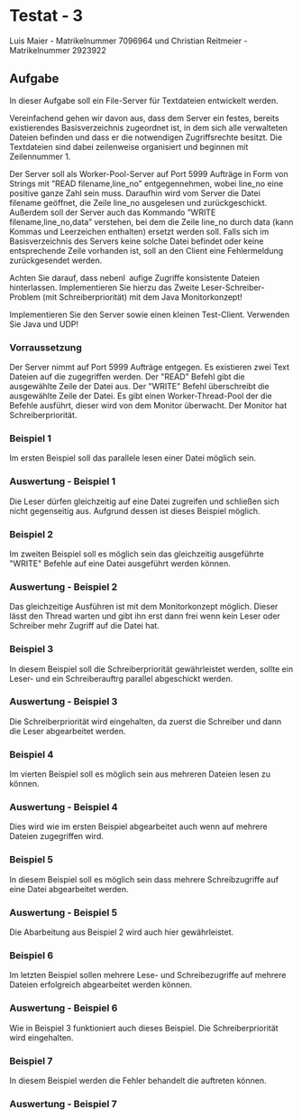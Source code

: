 # Testat - 3
	
Luis Maier - Matrikelnummer 7096964 und
Christian Reitmeier - Matrikelnummer 2923922

## Aufgabe

In dieser Aufgabe soll ein File-Server für Textdateien entwickelt werden.

Vereinfachend gehen wir davon aus, dass dem Server ein festes, bereits existierendes Basisverzeichnis zugeordnet ist, in dem sich alle verwalteten Dateien befinden und dass er die notwendigen Zugriffsrechte besitzt. Die Textdateien sind dabei zeilenweise organisiert und beginnen mit Zeilennummer 1.

Der Server soll als Worker-Pool-Server auf Port 5999 Aufträge in Form von Strings mit ”READ
filename,line_no” entgegennehmen, wobei line_no eine positive ganze Zahl sein muss. Daraufhin
wird vom Server die Datei filename geöffnet, die Zeile line_no ausgelesen und zurückgeschickt.
Außerdem soll der Server auch das Kommando ”WRITE filename,line_no,data” verstehen, bei
dem die Zeile line_no durch data (kann Kommas und Leerzeichen enthalten) ersetzt werden soll.
Falls sich im Basisverzeichnis des Servers keine solche Datei befindet oder keine entsprechende Zeile vorhanden ist, soll an den Client eine Fehlermeldung zurückgesendet werden.

Achten Sie darauf, dass nebenl aufige Zugriffe konsistente Dateien hinterlassen. Implementieren Sie hierzu
das Zweite Leser-Schreiber-Problem (mit Schreiberpriorität) mit dem Java Monitorkonzept!

Implementieren Sie den Server sowie einen kleinen Test-Client. Verwenden Sie Java und UDP!

### Vorraussetzung

Der Server nimmt auf Port 5999 Aufträge entgegen. Es existieren zwei Text Dateien auf die zugegriffen werden. Der "READ" Befehl gibt die ausgewählte Zeile der Datei aus. Der "WRITE" Befehl überschreibt die ausgewählte Zeile der Datei. Es gibt einen Worker-Thread-Pool der die Befehle ausführt, dieser wird von dem Monitor überwacht. Der Monitor hat Schreiberpriorität.


### Beispiel 1

Im ersten Beispiel soll das parallele lesen einer Datei möglich sein.

### Auswertung - Beispiel 1

Die Leser dürfen gleichzeitig auf eine Datei zugreifen und schließen sich nicht gegenseitig aus. Aufgrund dessen ist dieses Beispiel möglich.

### Beispiel 2

Im zweiten Beispiel soll es möglich sein das gleichzeitig ausgeführte "WRITE" Befehle auf eine Datei ausgeführt werden können.

### Auswertung - Beispiel 2

Das gleichzeitige Ausführen ist mit dem Monitorkonzept möglich. Dieser lässt den Thread warten und gibt ihn erst dann frei wenn kein Leser oder Schreiber mehr Zugriff auf die Datei hat.

### Beispiel 3

In diesem Beispiel soll die Schreiberpriorität gewährleistet werden, sollte ein Leser- und ein Schreiberauftrg parallel abgeschickt werden.

### Auswertung - Beispiel 3

Die Schreiberpriorität wird eingehalten, da zuerst die Schreiber und dann die Leser abgearbeitet werden.


### Beispiel 4

Im vierten Beispiel soll es möglich sein aus mehreren Dateien lesen zu können.

### Auswertung - Beispiel 4

Dies wird wie im ersten Beispiel abgearbeitet auch wenn auf mehrere Dateien zugegriffen wird.


### Beispiel 5

In diesem Beispiel soll es möglich sein dass mehrere Schreibzugriffe auf eine Datei abgearbeitet werden.

### Auswertung - Beispiel 5

Die Abarbeitung aus Beispiel 2 wird auch hier gewährleistet.


### Beispiel 6

Im letzten Beispiel sollen mehrere Lese- und Schreibezugriffe auf mehrere Dateien erfolgreich abgearbeitet werden können.

### Auswertung - Beispiel 6

Wie in Beispiel 3 funktioniert auch dieses Beispiel. Die Schreiberpriorität wird eingehalten.


### Beispiel 7

In diesem Beispiel werden die Fehler behandelt die auftreten können.


### Auswertung - Beispiel 7






